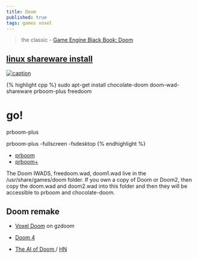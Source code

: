 ```yaml
---
title: Doom
published: true
tags: games voxel
---
```

> the classic - [Game Engine Black Book: Doom](https://news.ycombinator.com/item?id=33829832)

## [linux shareware install](http://securitronlinux.com/installing-and-playing-the-classic-pc-doom-game-on-linuxubuntu/)

[![caption](https://img.youtube.com/vi/K0nlO87evhY/0.jpg)](https://www.youtube.com/watch?v=K0nlO87evhY)

{% highlight cpp %}
sudo apt-get install chocolate-doom doom-wad-shareware prboom-plus freedoom

# go!
prboom-plus

prboom-plus -fullscreen -fsdesktop
{% endhighlight %}

- [prboom](http://prboom.sourceforge.net/about.html#history)
- [prboom+](http://prboom-plus.sourceforge.net/)

The Doom IWADS, freedoom.wad, doom1.wad live in the /usr/share/games/doom folder. If you own a copy of Doom or Doom2, then copy the doom.wad and doom2.wad into this folder and then they will be accessible to prboom and chocolate-doom.

## Doom remake
- [Voxel Doom](https://www.youtube.com/watch?v=M-aVt77epQ4) on gzdoom
- [Doom 4](https://archive.org/details/doom_remake_4_download)

- [The AI of Doom ](https://www.gamedeveloper.com/blogs/the-ai-of-doom-1993) / [HN](https://news.ycombinator.com/item?id=31252391)
